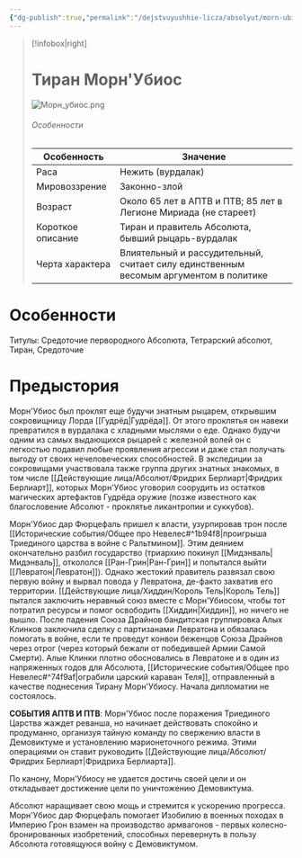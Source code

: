 ```yaml
---
{"dg-publish":true,"permalink":"/dejstvuyushhie-licza/absolyut/morn-ubios-dar-fyurczefal/","dgPassFrontmatter":true}
---
```


> [!infobox|right]
> # Тиран Морн'Убиос
> ![Морн_убиос.png](/img/user/%D0%9C%D0%BE%D1%80%D0%BD_%D1%83%D0%B1%D0%B8%D0%BE%D1%81.png)
> ###### Особенности
> | Особенность | Значение |
> | ---- | ---- |
> | Раса | Нежить (вурдалак)|
> | Мировоззрение | Законно-злой |
> | Возраст |Около 65 лет в АПТВ и ПТВ; 85 лет в Легионе Мириада (не стареет)|
> | Короткое описание |Тиран и правитель Абсолюта, бывший рыцарь-вурдалак |
> | Черта характера | Влиятельный и рассудительный, считает силу единственным весомым аргументом в политике|

# Особенности
Титулы: Средоточие первородного Абсолюта, Тетрарский абсолют, Тиран, Средоточие

# Предыстория

Морн'Убиос был проклят еще будучи знатным рыцарем, открывшим сокровищницу Лорда [[Гудрёд\|Гудрёда]]. От этого проклятья он навеки превратился в вурдалака с хладными мыслями о еде. Однако будучи одним из самых выдающихся рыцарей с железной волей он с легкостью подавил любые проявления агрессии и даже стал получать выгоду от своих нечеловеческих способностей. В экспедиции за сокровищами участвовала также группа других знатных знакомых, в том числе [[Действующие лица/Абсолют/Фридрих Берлиарт\|Фридрих Берлиарт]], которых Морн'Убиос уговорил соорудить из остатков магических артефактов Гудрёда оружие (позже известного как благословение Абсолют - проклятье ликантропии и суккубов).

Морн'Убиос дар Фюрцефаль пришел к власти, узурпировав трон после [[Исторические события/Общее про Невелес#^1b94f8\|проигрыша Триединого царства в войне с Ральтмином]]. Этим деянием окончательно разбил государство (триархию покинул [[Мидэнваль\|Мидэнваль]], откололся [[Ран-Грин\|Ран-Грин]] и попытался выйти [[Левратон\|Левратон]]). Однако жестокий правитель развязал свою первую войну и вырвал повода у Левратона, де-факто захватив его территории. [[Действующие лица/Хиддин/Король Тель\|Король Тель]] пытался заключить неравный союз вместе с Морн'Убиосом, чтобы тот потратил ресурсы и помог освободить [[Хиддин\|Хиддин]], но ничего не вышло. После падения Союза Драйнов бандитская группировка Алых Клинков заключила сделку с партизанами Левратона и обязалась помогать в войне, если те проведут конвои беженцов Союза Драйнов через отрог (через который бежали от победившей Армии Самой Смерти). Алые Клинки плотно обосновались в Левратоне и в один из напряженных годов для Абсолюта, [[Исторические события/Общее про Невелес#^74f9af\|ограбили царский караван Теля]], отправленный в качестве поднесения Тирану Морн'Убиосу.
Начала дипломатии не состоялось.

**СОБЫТИЯ АПТВ И ПТВ**:
Морн'Убиос после поражения Триединого Царства жаждет реванша, но начинает действовать спокойно и продуманно, организуя тайную команду по свержению власти в Демовиктуме и установлению марионеточного режима.
Этими операциями он ставит руководить [[Действующие лица/Абсолют/Фридрих Берлиарт\|Фридриха Берлиарта]].

По канону, Морн'Убиосу не удается достичь своей цели и он откладывает достижение цели по уничтожению Демовиктума.

Абсолют наращивает свою мощь и стремится к ускорению прогресса. Морн'Убиос дар Фюрцефаль помогает Изобилию в военных походах в Империю Грон взамен на производство армвагонов - первых колесно-бронированных изобретений, способных перевернуть в пользу Абсолюта готовящуюся войну с Демовиктумом.